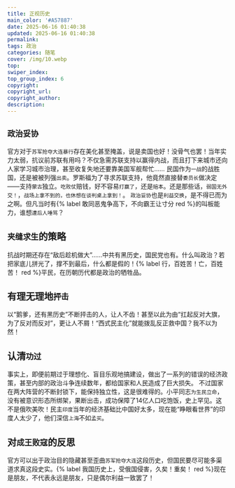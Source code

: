 ```yaml
---
title: 正视历史
main_color: '#A57887'
date: 2025-06-16 01:40:38
updated: 2025-06-16 01:40:38
permalink:
tags: 政治
categories: 随笔
cover: /img/10.webp
top:
swiper_index:
top_group_index: 6
copyright:
copyright_url:
copyright_author:
description:
---
```

## `政治妥协`
官方对于`苏军抢夺大连暴行`存在美化甚至掩盖，说是卖国也好！没骨气也罢！当年实力太弱，抗议前苏联有用吗？不仅急需苏联支持以赢得内战，而且打下来城市还向人家学习城市治理，甚至收复失地还要靠美国军舰帮忙……
民国作为`一战`的战胜国，还是被被列强`出卖`。罗斯福为了寻求苏联支持，他竟然直接替`委员长`做决定——支持`蒙古`独立。`吃败仗`赔钱，好不容易`打赢了`，还是`赔本`。还是那些话，`弱国无外交！`，`战场上拿不到的，也休想在谈判桌上拿到！`。
`政治妥协`也是`利益交换`，是不得已而为之啊。但凡当时有{% label 敢同恶鬼争高下，不向霸王让寸分 red %}的叫板能力，谁想`遭后人唾骂`？
## `夹缝求生`的策略
抗战时期还存在“敌后趁机做大”……中共有黑历史，国民党也有。什么叫政治？若把家底儿拼光了，撑不到最后，什么都是假的！{% label 行，百姓苦！亡，百姓苦！ red %}平民，在历朝历代都是政治的牺牲品。
## 有理无理地`抨击`
以“鹅爹，还有黑历史”不断抨击的人，让人不齿！甚至以此为由“扛起反对大旗，为了反对而反对”，更让人不屑！“西式民主化”就能拨乱反正救中国？我不以为然！
## 认清`功过`
事实上，即便前期过于理想化、盲目乐观地搞建设，做出了一系列的错误的经济政策，甚至内部的政治斗争连续数年，都给国家和人民造成了巨大损失。
不过国家在两大阵营的不断封锁下，能保持独立性，这是很难得的。小平同志`为生民立命`，没有被意识形态所绑架，果断出击，成功保障了14亿人口吃饱饭，史上罕见。这不是俄吹美吹！民主`印度`当年的经济基础比中国好太多，现在能“睁眼看世界”的印度人太少了，他们深信`上海`不如`孟买`。
## 对`成王败寇`的反思
官方可以出于政治目的隐藏甚至歪曲`苏军抢夺大连`这段历史，但国民要尽可能多渠道求真这段史实。{% label 我国历史上，受俄国侵害，久矣！重矣！ red %}现在是朋友，不代表永远是朋友，只是偶尔利益一致罢了！